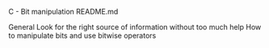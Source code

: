 C - Bit manipulation
README.md

General
Look for the right source of information without too much help
How to manipulate bits and use bitwise operators
